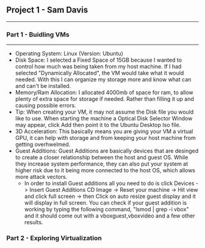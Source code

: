 ## Project 1 - Sam Davis 

---

### Part 1 - Buidling VMs

---
- Operating System: Linux (Version: Ubuntu)
- Disk Space: I selected a Fixed Space of 15GB because I wanted to control how much was being taken from my host machine. If I had selected "Dynamically Allocated", the VM would
take what it would needed. With this I can organize my storage more and know what can and can't be installed. 
- Memory/Ram Allocation: I allocated 4000mb of space for ram, to allow plenty of extra space for storage if needed. Rather than filling it up and causing possible errors. 
- Tip: When creating your VM, it may not assume the Disk file you would like to use. When starting the machine a Optical Disk Selector Window may appear, click Add then point
it to the Ubuntu Desktop Iso file. 
- 3D Acceleration: This basically means you are giving your VM a virtual GPU, it can help with storage and from keeping your host machine from getting overhwelmed. 
- Guest Additions:  Guest Additions are basically devices that are desinged to create a closer relationship between the host and guest OS. While they increase system performance, they can also put your system at higher risk due to it being more connected to the host OS, which allows more attack vectors. 
   - In order to install Guest additions all you need to do is click Devices -> Insert Guest Additions CD Image -> Reset your machine -> Hit view and click full screen -> then Click on auto resize guest display and it will display in full screen. You can check if your guest addition is working by typing the following command, "lsmod | grep -i vbox" and it should come out with a vboxguest,vboxvideo and a few other results. 

### Part 2 - Exploring Virtualization
